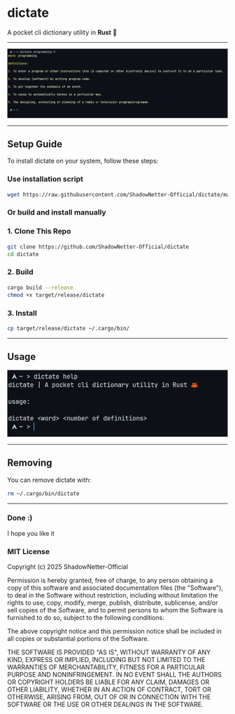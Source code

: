 # dictate

A pocket cli dictionary utility in **Rust** 🦀 

---

![Overview](screenshots/overview.png)

---

## Setup Guide

To install dictate on your system, follow these steps:

### Use installation script

```bash
wget https://raw.githubusercontent.com/ShadowNetter-Official/dictate/main/install.sh && sh install.sh
```

### Or build and install manually

### 1. Clone This Repo

```bash
git clone https://github.com/ShadowNetter-Official/dictate
cd dictate
```
### 2. Build

```bash
cargo build --release
chmod +x target/release/dictate
```

### 3. Install

```bash
cp target/release/dictate ~/.cargo/bin/
```

---

## Usage

![Usage](screenshots/dictatehelp.png)

---

## Removing

You can remove dictate with:

```bash
rm ~/.cargo/bin/dictate
```

---

### Done :)

I hope you like it

### MIT License

Copyright (c) 2025 ShadowNetter-Official

Permission is hereby granted, free of charge, to any person obtaining a copy
of this software and associated documentation files (the "Software"), to deal
in the Software without restriction, including without limitation the rights
to use, copy, modify, merge, publish, distribute, sublicense, and/or sell
copies of the Software, and to permit persons to whom the Software is
furnished to do so, subject to the following conditions:

The above copyright notice and this permission notice shall be included in all
copies or substantial portions of the Software.

THE SOFTWARE IS PROVIDED "AS IS", WITHOUT WARRANTY OF ANY KIND, EXPRESS OR
IMPLIED, INCLUDING BUT NOT LIMITED TO THE WARRANTIES OF MERCHANTABILITY,
FITNESS FOR A PARTICULAR PURPOSE AND NONINFRINGEMENT. IN NO EVENT SHALL THE
AUTHORS OR COPYRIGHT HOLDERS BE LIABLE FOR ANY CLAIM, DAMAGES OR OTHER
LIABILITY, WHETHER IN AN ACTION OF CONTRACT, TORT OR OTHERWISE, ARISING FROM,
OUT OF OR IN CONNECTION WITH THE SOFTWARE OR THE USE OR OTHER DEALINGS IN THE
SOFTWARE.

